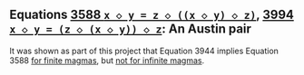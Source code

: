 ## Equations [3588 `x ◇ y = z ◇ ((x ◇ y) ◇ z)`](https://teorth.github.io/equational_theories/implications/?3588), [3994 `x ◇ y = (z ◇ (x ◇ y)) ◇ z`](https://teorth.github.io/equational_theories/implications/?3944): An Austin pair
It was shown as part of this project that Equation 3944 implies Equation 3588 [for finite magmas](https://teorth.github.io/equational_theories/blueprint/infinite-model-chapter.html#finite_imp_3994_3588), but [not for infinite magmas](https://teorth.github.io/equational_theories/blueprint/infinite-model-chapter.html#non_imp_3994_3588_thm).
